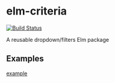 # elm-criteria
[![Build Status](https://travis-ci.org/dwyl/elm-criteria.svg?branch=master)](https://travis-ci.org/dwyl/elm-criteria)

A reusable dropdown/filters Elm package

## Examples

[example](https://dwyl.github.io/elm-criteria/example.html)
